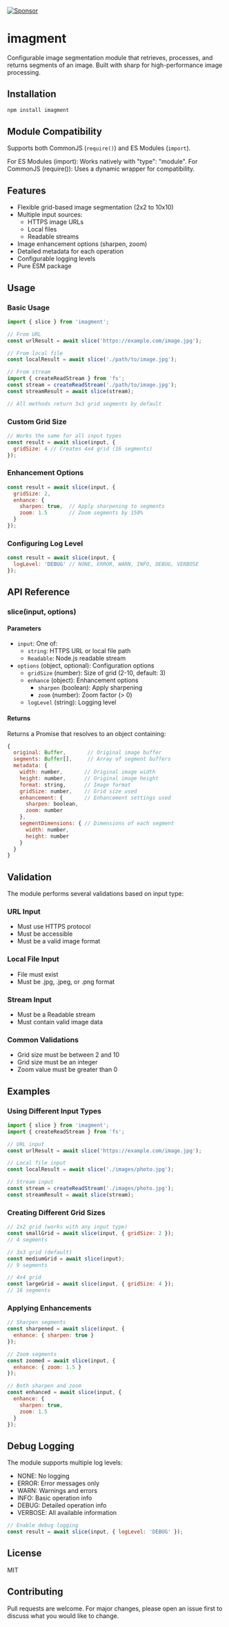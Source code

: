 [![Sponsor](https://img.shields.io/badge/Sponsor-💖-ff69b4)](https://github.com/sponsors/brencon)

# imagment

Configurable image segmentation module that retrieves, processes, and returns segments of an image. Built with sharp for high-performance image processing.

## Installation

```bash
npm install imagment
```

## Module Compatibility
Supports both CommonJS (`require()`) and ES Modules (`import`).

For ES Modules (import): Works natively with "type": "module".
For CommonJS (require()): Uses a dynamic wrapper for compatibility.

## Features

- Flexible grid-based image segmentation (2x2 to 10x10)
- Multiple input sources:
  - HTTPS image URLs
  - Local files
  - Readable streams
- Image enhancement options (sharpen, zoom)
- Detailed metadata for each operation
- Configurable logging levels
- Pure ESM package

## Usage

### Basic Usage

```javascript
import { slice } from 'imagment';

// From URL
const urlResult = await slice('https://example.com/image.jpg');

// From local file
const localResult = await slice('./path/to/image.jpg');

// From stream
import { createReadStream } from 'fs';
const stream = createReadStream('./path/to/image.jpg');
const streamResult = await slice(stream);

// All methods return 3x3 grid segments by default
```

### Custom Grid Size

```javascript
// Works the same for all input types
const result = await slice(input, {
  gridSize: 4 // Creates 4x4 grid (16 segments)
});
```

### Enhancement Options

```javascript
const result = await slice(input, {
  gridSize: 2,
  enhance: {
    sharpen: true,  // Apply sharpening to segments
    zoom: 1.5       // Zoom segments by 150%
  }
});
```

### Configuring Log Level

```javascript
const result = await slice(input, {
  logLevel: 'DEBUG' // NONE, ERROR, WARN, INFO, DEBUG, VERBOSE
});
```

## API Reference

### slice(input, options)

#### Parameters

- `input`: One of:
  - `string`: HTTPS URL or local file path
  - `Readable`: Node.js readable stream
- `options` (object, optional): Configuration options
  - `gridSize` (number): Size of grid (2-10, default: 3)
  - `enhance` (object): Enhancement options
    - `sharpen` (boolean): Apply sharpening
    - `zoom` (number): Zoom factor (> 0)
  - `logLevel` (string): Logging level

#### Returns

Returns a Promise that resolves to an object containing:

```javascript
{
  original: Buffer,       // Original image buffer
  segments: Buffer[],     // Array of segment buffers
  metadata: {
    width: number,       // Original image width
    height: number,      // Original image height
    format: string,      // Image format
    gridSize: number,    // Grid size used
    enhancement: {       // Enhancement settings used
      sharpen: boolean,
      zoom: number
    },
    segmentDimensions: { // Dimensions of each segment
      width: number,
      height: number
    }
  }
}
```

## Validation

The module performs several validations based on input type:

### URL Input
- Must use HTTPS protocol
- Must be accessible
- Must be a valid image format

### Local File Input
- File must exist
- Must be .jpg, .jpeg, or .png format

### Stream Input
- Must be a Readable stream
- Must contain valid image data

### Common Validations
- Grid size must be between 2 and 10
- Grid size must be an integer
- Zoom value must be greater than 0

## Examples

### Using Different Input Types

```javascript
import { slice } from 'imagment';
import { createReadStream } from 'fs';

// URL input
const urlResult = await slice('https://example.com/image.jpg');

// Local file input
const localResult = await slice('./images/photo.jpg');

// Stream input
const stream = createReadStream('./images/photo.jpg');
const streamResult = await slice(stream);
```

### Creating Different Grid Sizes

```javascript
// 2x2 grid (works with any input type)
const smallGrid = await slice(input, { gridSize: 2 });
// 4 segments

// 3x3 grid (default)
const mediumGrid = await slice(input);
// 9 segments

// 4x4 grid
const largeGrid = await slice(input, { gridSize: 4 });
// 16 segments
```

### Applying Enhancements

```javascript
// Sharpen segments
const sharpened = await slice(input, {
  enhance: { sharpen: true }
});

// Zoom segments
const zoomed = await slice(input, {
  enhance: { zoom: 1.5 }
});

// Both sharpen and zoom
const enhanced = await slice(input, {
  enhance: {
    sharpen: true,
    zoom: 1.5
  }
});
```

## Debug Logging

The module supports multiple log levels:

- NONE: No logging
- ERROR: Error messages only
- WARN: Warnings and errors
- INFO: Basic operation info
- DEBUG: Detailed operation info
- VERBOSE: All available information

```javascript
// Enable debug logging
const result = await slice(input, { logLevel: 'DEBUG' });
```

## License

MIT

## Contributing

Pull requests are welcome. For major changes, please open an issue first to discuss what you would like to change.